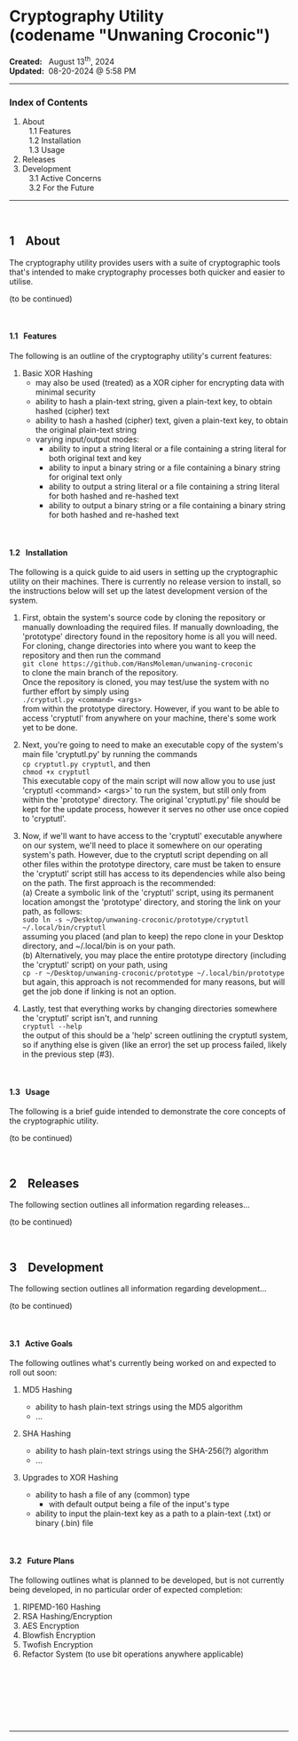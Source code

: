 # Cryptography Utility<br>(codename "Unwaning Croconic")
**Created:**&nbsp;&nbsp; August 13<sup>th</sup>, 2024  
**Updated:**&nbsp; 08-20-2024 @ 5:58 PM

---

### Index of Contents

1. About
<br>&nbsp;&nbsp; 1.1 Features
<br>&nbsp;&nbsp; 1.2 Installation
<br>&nbsp;&nbsp; 1.3 Usage
2. Releases
3. Development
<br>&nbsp;&nbsp; 3.1 Active Concerns
<br>&nbsp;&nbsp; 3.2 For the Future

---


&nbsp;
## 1 &nbsp;&nbsp; About

The cryptography utility provides users with a suite of cryptographic tools that's intended
to make cryptography processes both quicker and easier to utilise.

(to be continued)

&nbsp;
#### 1.1 &nbsp; Features

The following is an outline of the cryptography utility's current features:

1. Basic XOR Hashing
	* may also be used (treated) as a XOR cipher for encrypting data with minimal security
	* ability to hash a plain-text string, given a plain-text key, to obtain hashed (cipher) text
	* ability to hash a hashed (cipher) text, given a plain-text key, to obtain the original plain-text string
	* varying input/output modes:
		- ability to input a string literal or a file containing a string literal for both original text and key
		- ability to input a binary string or a file containing a binary string for original text only
		- ability to output a string literal or a file containing a string literal for both hashed and re-hashed text
		- ability to output a binary string or a file containing a binary string for both hashed and re-hashed text


&nbsp;
#### 1.2 &nbsp; Installation

The following is a quick guide to aid users in setting up the cryptographic utility on their machines. There is currently no release version to install, so the instructions below will set up the latest development version of the system.

1. First, obtain the system's source code by cloning the repository or manually downloading the required files. If manually downloading, the 'prototype' directory found in the repository home is all you will need. For cloning, change directories into where you want to keep the repository and then run the command  
`git clone https://github.com/HansMoleman/unwaning-croconic`  
to clone the main branch of the repository.  
Once the repository is cloned, you may test/use the system with no further effort by simply using  
`./cryptutl.py <command> <args>`  
from within the prototype directory. However, if you want to be able to access 'cryptutl' from anywhere on your machine, there's some work yet to be done.

2. Next, you're going to need to make an executable copy of the system's main file 'cryptutl.py' by running the commands  
`cp cryptutl.py cryptutl`, and then  
`chmod +x cryptutl`  
This executable copy of the main script will now allow you to use just 'cryptutl \<command\> \<args\>' to run the system, but still only from within the 'prototype' directory. The original 'cryptutl.py' file should be kept for the update process, however it serves no other use once copied to 'cryptutl'.

3. Now, if we'll want to have access to the 'cryptutl' executable anywhere on our system, we'll need to place it somewhere on our operating system's path. However, due to the cryptutl script depending on all other files within the prototype directory, care must be taken to ensure the 'cryptutl' script still has access to its dependencies while also being on the path. The first approach is the recommended:  
(a) Create a symbolic link of the 'cryptutl' script, using its permanent location amongst the 'prototype' directory, and storing the link on your path, as follows:  
`sudo ln -s ~/Desktop/unwaning-croconic/prototype/cryptutl ~/.local/bin/cryptutl`  
assuming you placed (and plan to keep) the repo clone in your Desktop directory, and ~/.local/bin is on your path.  
(b) Alternatively, you may place the entire prototype directory (including the 'cryptutl' script) on your path, using  
`cp -r ~/Desktop/unwaning-croconic/prototype ~/.local/bin/prototype`  
but again, this approach is not recommended for many reasons, but will get the job done if linking is not an option.

4. Lastly, test that everything works by changing directories somewhere the 'cryptutl' script isn't, and running  
`cryptutl --help`  
the output of this should be a 'help' screen outlining the cryptutl system, so if anything else is given (like an error) the set up process failed, likely in the previous step (#3).


&nbsp;
#### 1.3 &nbsp; Usage

The following is a brief guide intended to demonstrate the core concepts of the cryptographic utility.

(to be continued)


&nbsp;
## 2 &nbsp;&nbsp; Releases

The following section outlines all information regarding releases...  

(to be continued)


&nbsp;
## 3 &nbsp;&nbsp; Development

The following section outlines all information regarding development...  

(to be continued)

&nbsp;
#### 3.1 &nbsp; Active Goals

The following outlines what's currently being worked on and expected to roll out soon:

1. MD5 Hashing
	* ability to hash plain-text strings using the MD5 algorithm
	* ...

2. SHA Hashing
	* ability to hash plain-text strings using the SHA-256(?) algorithm
	* ...

3. Upgrades to XOR Hashing
	* ability to hash a file of any (common) type
		- with default output being a file of the input's type
	* ability to input the plain-text key as a path to a plain-text (.txt) or binary (.bin) file


&nbsp;
#### 3.2 &nbsp; Future Plans

The following outlines what is planned to be developed, but is not currently being developed, in no particular order of expected completion:

1. RIPEMD-160 Hashing
2. RSA Hashing/Encryption
3. AES Encryption
4. Blowfish Encryption
5. Twofish Encryption
6. Refactor System (to use bit operations anywhere applicable)


<br>
<br>
<br>
<br>
<br>
<br>

---

